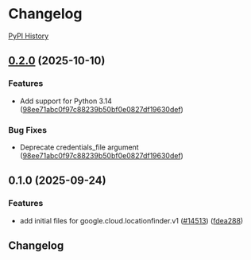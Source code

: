 # Changelog

[PyPI History][1]

[1]: https://pypi.org/project/google-cloud-locationfinder/#history

## [0.2.0](https://github.com/googleapis/google-cloud-python/compare/google-cloud-locationfinder-v0.1.0...google-cloud-locationfinder-v0.2.0) (2025-10-10)


### Features

* Add support for Python 3.14  ([98ee71abc0f97c88239b50bf0e0827df19630def](https://github.com/googleapis/google-cloud-python/commit/98ee71abc0f97c88239b50bf0e0827df19630def))


### Bug Fixes

* Deprecate credentials_file argument  ([98ee71abc0f97c88239b50bf0e0827df19630def](https://github.com/googleapis/google-cloud-python/commit/98ee71abc0f97c88239b50bf0e0827df19630def))

## 0.1.0 (2025-09-24)


### Features

* add initial files for google.cloud.locationfinder.v1 ([#14513](https://github.com/googleapis/google-cloud-python/issues/14513)) ([fdea288](https://github.com/googleapis/google-cloud-python/commit/fdea288f34e50fbc116aba9ead851036c44a4518))

## Changelog

